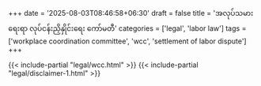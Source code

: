 +++
date = '2025-08-03T08:46:58+06:30'
draft = false
title = 'အလုပ်သမားရေးရာ လုပ်ငန်းညှိနှိုင်းရေး ကော်မတီ'
categories = ['legal', 'labor law']
tags = ['workplace coordination committee', 'wcc', 'settlement of labor dispute']
+++

{{< include-partial "legal/wcc.html" >}}
{{< include-partial "legal/disclaimer-1.html" >}}